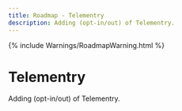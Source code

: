```yaml
---
title: Roadmap - Telementry
description: Adding (opt-in/out) of Telementry.
---
```

{% include Warnings/RoadmapWarning.html %}

# Telementry
Adding (opt-in/out) of Telementry.
